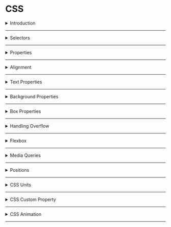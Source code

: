 # CSS

<details>
<summary>Introduction</summary>

### Introduction
__CSS__ stands for __Cascading Style Sheets__  
* CSS used in web development to apply styles to the html document.
* We can create Responsive webpages by combining HTML & CSS.
* Once we create a style sheet with .css file, we can use it for multiple .html files.

##### Syntax
```CSS
selector{
   property1:value1;
   property2:value2;

}
```

##### apply CSS
We can apply __CSS__ in 3 ways,  

1. **Inline**  
we can use `style` attribute to apply css styles to a particular element.

```HTML
<tag style="property1: value1; property2: value2;">Content</tag>
```

2. **Internal**  
we can use `style` element to write `css code` for a particular HTML document.  
we use `style` element in head part.

```HTML 
<!DOCTYPE html>
<html>
  <head>
    <style>
        .heading{
         color:"green";
         background-color:"orange"
        }
    </style>
  </head>
  <body>
    <h1 class="heading">content</h1>
  </body>
</html>
```

3. **External**  
   we can create External CSS Style Sheet with `.css` file extension.  
   by using the HTML `link` element to link the External CSS file.  

```HTML 
<!DOCTYPE html>
<html>
  <head>
    <link rel="stylesheet" href="styles.css" />
  </head>
  <body>
    <h1 class="heading">content</h1>
  </body>
</html>
```

```CSS 
.heading{
    color:green;
    background-color:orange;
}
```
* The HTML __rel__ attribute stands for a relationship of the linked document to the current document. In this case, it is a stylesheet.
* The HTML __href__ attribute stands for the URL/path of the CSS file.

##### Fundamental Concepts
* Inheritance
* Specificity
* Cascade

##### Inheritance
Children Inherits the Parent Property is called Inheritance.
```CSS 
.parent{
    color:blue;  /*  Inherited Property */
    border:2px black solid;  /*  Non-Inherited Property */
}
```

##### Specificity
CSS __Specificity__ is how browsers decide which CSS property values are the most relevant to an HTML element and apply those CSS property values to the HTML element.   

Browser gives priority to select the CSS property.

1. !important
2. Inline
3. Id
4. Class
5. Tag
6. Universal


##### Cascade
The source order of CSS Rulesets matters.  
when two CSS Rulesets have equal specificity, the one that comes last in the CSS is applied.

</details>

---

<details>
<summary>Selectors</summary>

### Selectors
The CSS Selectors are used to select the HTML elements that we want to apply style.

1. Tag selector = same kind of tags selection
2. Class selector = group of elements selection
3. Id selector = only one particular element selection
4. Attribute selector
5. Pseudo selector
6. Mixed selector 
7. Group selection
8. Universal Selector 

##### Specificity
CSS Specificity is how browsers decide which CSS property values are the most relevant to an HTML element and apply those CSS property values to the HTML element.  

selector priority from High to Low:  
1. !important
2. inline styles
3. id selector
4. class selector
5. tag selector
6. Universal selector

##### Tag Selector

```HTML 
 <p>I am Tag Selector</p>
 <p>I am Tag Selector</p>
 <p>I am Tag Selector</p>
```

```CSS 
p{
    color:red;
    background-color: yellow;
}
```

##### Id Selector
```HTML 
 <p id="myParagraph">I am ID Selector</p>
 <p>I am Tag Selector</p>
 <p>I am Tag Selector</p>
```

```CSS 
#myParagraph{
    color:red;
    background-color: yellow;
}
```

##### class Selector
We can provide multiple class names separated by space as a value to the HTML class attribute.
`<tag class="name1 name2 name3 name4 ...">Content</tag>`

```HTML 
 <p id="myParagraph">I am ID Selector</p>
 <p class="my-paragraph">I am Tag Selector</p>
 <p class="my-paragraph">I am Tag Selector</p>
```

```CSS 
.my-paragraph{
    color:red;
    background-color: yellow;
}
```

##### Attribute Selector

```HTML 
<input type="text" placeholder="textbox">
<input type="password" placeholder="password">
```

```CSS 
input[type]{
    padding:10px;
    border-radius: 10px;
}

input[type="password"]{
    background-color: orange;
}
```

##### Psedo selector
psedo selector is a dynamic selector  
`selector:event`

```HTML 
    <h1 class="heading-element">Please put cursor on me</h1>
    <input class="textbox" type="text" placeholder="please focus on me"/>
```

```CSS 
.heading-element:hover{
    box-shadow:0 0 10px black;
}

.textbox:focus{
    box-shadow: 0 0 10px black;
}

```

##### Mixed Selector

```HTML 
   <div class="parent">
        <h1 id="#child">I am First Child</h1>
        <h1>I am Second Child</h1>
   </div>
```

```CSS 
.parent #child{
    padding:10px;
    color:orange;
    background-color: green;
    border-radius: 10px;
}
```

##### Group Selection

```HTML 
   <h1 class="my-heading">Class Selection</h1>
   <h1 id="myHeading">Id Selection</h1>
```

```CSS 
.my-heading, #myHeading{
    padding: 10px;
    background-color: green;
    border-radius: 10px;
    box-shadow: 0 0 10px black;
}
```

##### Universal Selector
The universal selector selects all the HTML elements in an HTML document.  

```HTML 
<div>1</div>
<div id="myBox">2</div>
<div class="my-box">3</div>
```

```CSS 
* {
    margin: 20px;
}
```

</details>

---

<details>
<summary>Properties</summary>

### Properties
1. Alignment
2. Text Properties
3. Background Properties
4. Box Properties
5. Gradients
6. Handling Overflow
7. Flexbox
8. Media Queries
9. Positions
10. Table

</details>

---

<details>
<summary>Alignment</summary>

### Alignment
`text-align` property specifies the horizontal alignment of the text in an HTML element.

  - `text-align:left;`
  - `text-align:center;`
  - `text-align:right;`

</details>

---

<details>
<summary>Text Properties</summary>

### Text Properties

##### color
* `color:"orange";`
* `color:#ffffff`

##### font styles
* `font-family:"Roboto";`
* `font-size: 28px;`
* `font-style:italic;`
* `font-weight:bold;`
* `text-decoration: underline;`
* `text-transform: uppercase;`

##### text spacing
* `text-indent: 200px;`
* `letter-spacing:5px;`
* `line-height: 10px;`
* `word-spacing: 20px;`

##### text shadow
* `text-shadow:0 0 3px red;`

</details>

---

<details>
<summary>Background Properties</summary>

### Background Properties
1. background-color
2. background-image
3. background-repeat
4. background-position
5. background-attachment
6. background-size


##### background-color
  * `background-color: "orange";`
  * `background-color: transparent;`

##### background-image
  * `background-image: url("source/bg-image.jpg");`
  * `background-image:linear-gradient(45deg,black,red,green);` 
  * `background-image:linear-gradient(to left,black,red,green);` 
  * `background-image:radial-gradient(black,red,green);`

##### background-repeat
   * `background-repeat:repeat;`
   * `background-repeat:no-repeat;`
   * `background-repeat:repeat-x;`
   * `background-repeat:repeat-y;`

##### background-position
   `background-position: top left;`
   ![Background Position](./assets/background-position.jpg)


##### background-attachment   
   * `background-attachment: scroll;`
   * `background-attachment: fixed;`


##### All Backgrounds Shortcut
```CSS
shortcut{
background:color image repeat attachment position;
}
```
  * `background:red url("./source/lion.jpg") no-repeat scroll center center;`
 
##### background-size
  `background-size:cover;`

</details>

---

<details>
<summary>Box Properties</summary>

### Box Properties
1. width & height
2. border
3. padding
4. margin
5. outline

![Box Properties](assets/box-properties.jpg)

### CSS Box Model

* __Content__ - The content of the box, where text and images appear.
* __Padding__ - The space between the content and the border.
* __Border__ - A borderline that goes around the padding and content. 
* __Margin__ - The space outside the border.

##### Intrinsic vs Extrinsic
* some elements have a natural size set by default, we call it Intrinsic size.
* If we set a specific size to an element, we call an Extrinsic size.

##### width & height
It gives HTML element width & height
  * `width:100px;`
  * `height:100px;`
  * `min-width:100px;`
  * `max-width:400px;`
  * `min-height:100px;`
  * `max-height:400px;`

##### border
   * `border-style: dashed;`
   * `border-width: 5px;`
   * `border-color: orange;`
   * border shortcut
     - `border:styleName width color;`
     - `border: 5px dashed orange;`
        - ``border-left:5px solid greenyellow;``
   * `border-radius:10px;`
      - `border-top-right-radius:10px;`
   * supporting properties
     - top
     - right
     - bottom
     - left

##### padding
The space between border and content.
   * `padding:10px;`(TRBL)
   * `padding-top:10px;`
   * `padding-right:10px;`
   * `padding-bottom:10px;`
   * `padding-left:10px;`

##### margin
The space between border and outline
 * `margin:auto;`  It adjust automatically center of horizontal.
 * `margin:50px;`(TRBL)
 * `margin-top: 50px;`
 * `margin-right:50px;`
 * `margin-bottom: 50px;`
 * `margin-left: 50px;`

##### outline
A outline that goes around the margin.
* `outline-style: dashed;`
* `outline-width: 5px;`
* `outline-color: orange;`
* border shortcut
  - `outline:styleName width color;`
  - `outline: 5px dashed orange;`
     - `outline-left:5px solid greenyellow;`
* supporting properties
  - top
  - right
  - bottom
  - left

##### Box-sizing property
The box-sizing CSS property sets how the total width and height of an element are calculated.

Box-Sizing property has the following values:
1. content-box (default)
2. border-box

* __content-box__(Default) :

```CSS 
.container {
  width: 160px;
  height: 80px;
  padding: 20px;
  margin: 10px;
  border: 8px solid red;
  box-sizing: content-box;

  /* Total width: 160px + (2 * 20px) + (2 * 8px) = 216px
     Total height: 80px + (2 * 20px) + (2 * 8px) = 136px
     Content box width: 160px
     Content box height: 80px 
  */
}
```
* __border-box__:

```CSS 
.container {
  width: 160px;
  height: 80px;
  padding: 20px;
  margin: 10px;
  border: 8px solid red;
  box-sizing: border-box;

  /* Total width: 160px
     Total height: 80px
     Content box width: 160px - (2 * 20px) - (2 * 8px) = 104px
     Content box height: 80px - (2 * 20px) - (2 * 8px) = 24px 
  */
}
```

##### Box Shadow
* `box-shadow:x y blur color;`
* `box-shadow:0 0 10px black;`

</details>

---

<details>
<summary>Handling Overflow</summary>

### Handling Overflow
content overflow can be handled using the CSS overflow property.  
__overflow__ : child element is not overflowed on parent element.

1. visible (default)=> CSS tries to avoid data loss. Hence, the `overflow:visible;` is the default value for it.
   * `overflow:visible;`
2. hidden => The overflow is clipped, and the rest of the content will be invisible.
   * `overflow: hidden;`
3. scroll => The overflow is clipped, and a scrollbar is added to see the rest of the content.
   *  `overflow: scroll;`
   *  `overflow-x: scroll;`
   *  `overflow-y: scroll;`
4. auto => It is similar to scroll, but it adds scrollbars only when necessary.
  *  `overflow: auto;`

</details>

---

<details>
<summary>Flexbox</summary>

### Flexbox

##### Layout
A Layout is a pattern to structure the information and arrange the elements on the website.  

__Methods to Design a Layout__:  
Mainly, there are two methods that help design the webpage layout.
1. Flexbox(stable)
2. CSS Grid

##### Flexbox
Flexbox is a layout method that helps to arrange the HTML elements in rows(harizontally) or columns(vertically).  
A responsive website will automatically adjust for different screen sizes and viewports.

Flexbox Layout with CSS Properties:
* `display`
  - define the flexbox 
    - flex
    - inline-flex
    - grid
    - none
     
* `flex-direction`  
  - The Flex Direction specifies the direction of the flex items in the Flexbox Container.
    - row
    - column
     
* `justify-content`
  - The justify-content property specifies the alignment of flex items along the main axis.
  - justify content property can have the following values:
     - flex-start (default)=> All the elements will arrange to the start of the container.
     - center => All the elements will arrange to the center of the container.
     - flex-end => All the elements will arrage to the end of the container.
     - space-between => Left over space will be arrange in between the flex items.
     - space-around => Every flex item will get space around them.
      
* `align-items`
  - The align-items property specifies the alignment of flex items along the cross-axis.
  - Align items property can have the following values:
     - stretch (default)=> will stretch its available height.
     - flex-start => will be at the starting of the flex container.
     - center => will be at the center of the available height.
     - flex-end => will be at the ending point of the available height.
      
* `flex-wrap`
  - The flex-wrap property arranges the flex items in multiple lines.
  - Flex wrap property can have the following values:
    - nowrap(default)
    - wrap
    - wrap-reverse

* `align-self`
   - The align-self property specifies the alignment of individual flex items along the cross axis.
   - Align self property can have following values:
      - flex-start
      - center 
      - flex-end
      - stretch
      - auto(default)

If the value of align-self is auto, then the align-items value of its Flex container gets inherited.

* order
  - The order property specifies the order of flex items in the Flex container.
  - order property has the following values:
    - 0 (default)
    - +ve values
    - -ve values

```HTML 
<!DOCTYPE html>
<html>
<head>
  <style>
    .flex-container {
      display: flex;
      flex-direction: row;
      justify-content: space-between;
      align-items: center;
      flex-wrap: wrap;
    }


    .item1 {
      order: 3;
      align-self: flex-start;
    }

    .item2 {
      order: 1;
      align-self: center;
    }

    .item3 {
      order: 2;
      align-self: flex-end;
    }
  </style>
</head>
<body>
  <div class="flex-container">
    <div class="item1">1</div>
    <div class="item2">2</div>
    <div class="item3">3</div>
  </div>
</body>
</html>

```

##### Grid
This is used to create the Layout.

```CSS 
.grid-container {
   display: grid;
}
```

##### Block vs Inline
* The block-level element always starts on a new line.
It occupies entire horizontal space of its Parent.

* The inline element does not start on a new line.
It occupy only its content width.

</details>

---

<details>
<summary>Media Queries</summary>

### Media Queries

##### Responsiveness 
 perfectly fit for all the different screen sizes.

##### Media Query
Media queries play a crucial part while developing Responsive Layouts.
We can create a responsive website using media queries or flexbox without Bootstrap.
Using Media queries, we can conditionally apply styles based on the device type (e.g. printers, TVs, etc.) and media features (e.g. viewport width, etc.).

##### syntax:

```CSS 
@media media-type and (media-feature-expression){

/* CSS rules go here */

}
```

* __Media Type__: Media type describes the general category of devices. Possible types of media are screen, print, tv, all, ...etc.  
* __Media Feature__: Using Media Features, we can write Media Query for a specific feature. Examples: width, height, orientation, etc.

##### Media Types 
possible types of media are:
* screen => For all screened devices (mobile, laptops, tablets, ...etc)
* print = For printers
* tv => For Televisions
* all => Matches all types of devices and more...

##### screen
```CSS
@media screen and (max-width: 800px) {
    .bg-container {
        background-color: deepskyblue;
    }
}


@media screen and (min-width: 801px) {
    .bg-container {
        background-color: yellowgreen;
    }
}
```

##### Logical Operators
* and
* not
* comma

###### and

using `and` operator can combine mutiple Media Features.  
syntax:

```CSS
@media (media-feature-expression) and (media-feature-expression){
/* CSS rules go here */
}
```

we can also join media feature with a media type.
syntax:  

```CSS 
@media media-type and (media-feature-expression){
/* CSS rules go here */
}
```

##### not
The `not` operator is a Media Query Modifier. It negates the entire Media Query result.
If you use the not operator, you must also specify a media type.

syntax:

```CSS 
@media not screen and (min-width:600px){
	/* CSS rules go here */
}
```

##### comma
Using ,(comma) operator we can combine multiple Media Queries.
```CSS 
@media (orientation: landscape), (min-width: 600px) {
    .bg-container {
        background: yellowgreen;
    }
}
```


##### Orientation

The two most common types of orientation are:

landscape => The width of the device is greater than the height.
portrait => The height of the device is greater than the width.

```CSS 

@media (orientation: landscape) {
    .bg-container {
        background-color: orange;
    }
}

@media (orientation: portrait) {
    .bg-container {
        background-color: yellowgreen;
    }
}
```

##### print
```CSS 
@media print {
    .heading {
        color: green;
    }
}
```

</details>

---

<details>
<summary>Positions</summary>

### Positions
The position property in CSS is used to control the positioning of an element within its containing element.

##### position properties 
1. `position:static;`
2. `position:relative;`
3. `position:absolute;`
4. `position:fixed;`
5. `position:sticky;`
   
![Positions](./assets/positions.png)

* __static__ => default position of any html element. 
* __relative__ => It is used to set the element relative to its normal position.
* __absolute__ => this is positioned relative to its parent.
* __fixed__ => this is to fix an element in the given position (calculated from view port).
* __sticky__ => this is to stick an element in the given position.

##### supporting properties:
`top,right,bottom,left`

##### z-index
z-index =>  layers position  
`z-index:1;`

```CSS 
.selector{
    background-color:yellow;
    position:absolute;
    left:20px;
    top:20px;
    z-index:4;
}
```
</details>

---

<details>
<summary>CSS Units</summary>

### CSS Units

* pixel : pixels are fixed size
  - `width:100px;`
* viewport : view port is depended on device screen size
  -  `width:100vw;`
  -  `width:100vh;`
* percentage : percentage is depended on parent container
  - `width:100%;`

</details>

---

<details>
<summary>CSS Custom Property</summary>

### CSS Custom Property
A CSS custom property is a variable in CSS.

* variable creation : --variable
* use variable : var(--variable)

```CSS 
.card {
  --spacing: 2px;
  padding: var(--spacing);
  margin-bottom: var(--spacing);
}
```

If the custom property has to be accessed through the entire HTML document, declare it inside the :root pseudo-class.

```CSS 
:root {
  --main-bg-color: brown;
}

.card-1 {
  color: white;
  background-color: var(--main-bg-color);
}
```

</details>

---


<details>
<summary>CSS Animation</summary>

### CSS Animation
To create animations using CSS, you can use the __@keyframes__ rule along with CSS properties like 

1. `animation-name:anyName;`
2. `animation-duration:3s;`
3. `animation-iteration-count:1 / infinite;` => reputation
4. `animation-timing-function:linear / ease-in / ease-out;`
5. `animation-delay:3s;`

```CSS 
shortcut{
animation:name duration iteration-count timing-function delay;
}
```

##### procedure
step1 => define your element
step2 => apply animation rules

```CSS 
.myAnimation:hover{
    animation:animationEffects 2s infinite linear 1s;
}
```

```CSS 
@keyframes animationEffects {
    0%{
        background-color:green;
    }

    50%{
        background-color:red;
    }

    100%{
        background-color:blue;
    }
}
```

</details>

---